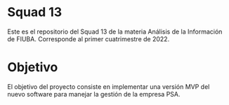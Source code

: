 # Squad 13
Este es el repositorio del Squad 13 de la materia Análisis de la Información de FIUBA. Corresponde al primer cuatrimestre de 2022.
# Objetivo
El objetivo del proyecto consiste en implementar una versión MVP del nuevo software para manejar la gestión de la empresa PSA.
